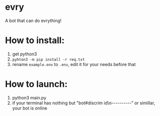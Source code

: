 # evry
A bot that can do evrything!
# How to install:
1. get python3
2. `pyhton3 -m pip install -r req.txt`
3. rename `example.env` to `.env`, edit it for your needs before that
# How to launch:
1. python3 main.py
2. if your terminal has nothing but "bot#discrim id\n----------" or simillar, your bot is online
